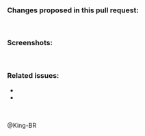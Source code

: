 ### **Changes proposed in this pull request:**

<!-- A clear and concise description of the proposed changes. -->

<br>

### **Screenshots:**

<!-- If applicable, add screenshots to help explain the proposed changes. -->

<br>

### **Related issues:**

<!-- If this PR fix any issues please mention them here, if not you can skip -->

-
-

<!-- Don't delete below this -->

<br><br>
@King-BR
